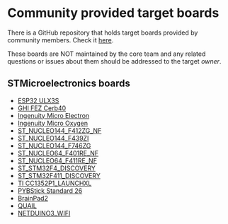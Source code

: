 # Community provided target boards

There is a GitHub repository that holds target boards provided by community members. Check it [here](https://github.com/nanoframework/nf-Community-Targets).

These boards are NOT maintained by the core team and any related questions or issues about them should be addressed to the target _owner_.

## STMicroelectronics boards

- [ESP32 ULX3S](esp32-ULX3S.md)
- [GHI FEZ Cerb40](GHI_FEZ_CERB40_NF.md)
- [Ingenuity Micro Electron](I2M_ELECTRON_NF.md)
- [Ingenuity Micro Oxygen](I2M_OXYGEN_NF.md)
- [ST_NUCLEO144_F412ZG_NF](ST_NUCLEO144_F412ZG_NF.md)
- [ST_NUCLEO144_F439ZI](st_nucleo144_f439zi.md)
- [ST_NUCLEO144_F746ZG](st-nucleo144-f746zg.md)
- [ST_NUCLEO64_F401RE_NF](ST_NUCLEO64_F401RE_NF.md)
- [ST_NUCLEO64_F411RE_NF](ST_NUCLEO64_F411RE_NF.md)
- [ST_STM32F4_DISCOVERY](stm32f4-discovery.md)
- [ST_STM32F411_DISCOVERY](stm32f411-discovery.md)
- [TI CC1352P1_LAUNCHXL](ti-cc1352p1-launchxl.md)
- [PYBStick Standard 26](pybstick2x.md)
- [BrainPad2](brainpad2.md)
- [QUAIL](mbn-quail.md)
- [NETDUINO3_WIFI](netduino3-wifi.md)
